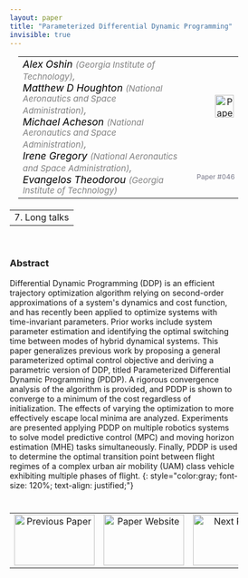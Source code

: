 ```yaml
---
layout: paper
title: "Parameterized Differential Dynamic Programming"
invisible: true
---
```

<head>
<style>
* {
  box-sizing: border-box;
}

#myInput {
  background-position: 10px 10px;
  background-repeat: no-repeat;
  width: 100%;
  font-size: 100%;
  padding: 12px 20px 12px 40px;
  border: 1px solid #ddd;
  margin-bottom: 12px;
}

#myTable, #myTableA {
  border-collapse: collapse;
  width: 100%;
  border: 1px solid #ddd;
  font-size: 100%;
}

#myTable th, #myTable td, #myTableA th, #myTableA td {
  text-align: left;
  padding: 12px;
}

#myTable tr, #myTableA tr {
  border-bottom: 1px solid #ddd;
}

#myTable tr.header, #myTable tr:hover, #myTableA tr.header, #myTableA tr:hover {
  background-color: #f1f1f1;
}


#eventcounter1 a {
    font-size: 12px;
    color: #ffffff;
    display: block;
}

#eventcounter1 a:hover {
    text-decoration: none;
}

#eventcounter2 a {
    font-size: 12px;
    color: #ffffff;
    display: block;
}

#eventcounter2 a:hover {
    text-decoration: none;
}

</style>
</head>

<table width = "95%" style="padding-left: 15px; margin-left: auto; margin-right: 10px;">
<tr><td style = "vertical-align: top; padding-right: 25px;" rowspan="2">
<span style="color:black; font-size: 110%;"><i>
Alex Oshin <span style="color:gray; font-size: 85%">(Georgia Institute of Technology)</span><span style="color:gray; font-size: 100%">,</span><br>
Matthew  D Houghton <span style="color:gray; font-size: 85%">(National Aeronautics and Space Administration)</span><span style="color:gray; font-size: 100%">,</span><br>
Michael Acheson <span style="color:gray; font-size: 85%">(National Aeronautics and Space Administration)</span><span style="color:gray; font-size: 100%">,</span><br>
Irene Gregory <span style="color:gray; font-size: 85%">(National Aeronautics and Space Administration)</span><span style="color:gray; font-size: 100%">,</span><br>
Evangelos Theodorou <span style="color:gray; font-size: 85%">(Georgia Institute of Technology)</span>
</i></span>
</td>

<td style="text-align: right;"><a href="http://www.roboticsproceedings.org/rss18/p046.pdf"><img src="{{ site.baseurl }}/images/paper_link.png" alt="Paper Website" width = "33"  height = "40"/></a><br></td>
</tr>
<tr>
<td style="color:#777789; text-align:right; font-size: 75%; margin-right:10px;">Paper&nbsp;#046</td>
</tr>
</table>

<table width="80%" style="margin-top: 20px; margin-left: auto; margin-right: auto;">
  <tr>
    <td style="text-align:center;">7. Long talks</td>
  </tr>
</table>
<br>


### Abstract
Differential Dynamic Programming (DDP) is an efficient trajectory optimization algorithm relying on second-order approximations of a system's dynamics and cost function, and has recently been applied to optimize systems with time-invariant parameters. Prior works include system parameter estimation and identifying the optimal switching time between modes of hybrid dynamical systems. This paper generalizes previous work by proposing a general parameterized optimal control objective and deriving a parametric version of DDP, titled Parameterized Differential Dynamic Programming (PDDP). A rigorous convergence analysis of the algorithm is provided, and PDDP is shown to converge to a minimum of the cost regardless of initialization. The effects of varying the optimization to more effectively escape local minima are analyzed. Experiments are presented applying PDDP on multiple robotics systems to solve model predictive control (MPC) and moving horizon estimation (MHE) tasks simultaneously. Finally, PDDP is used to determine the optimal transition point between flight regimes of a complex urban air mobility (UAM) class vehicle exhibiting multiple phases of flight.
{: style="color:gray; font-size: 120%; text-align: justified;"}


<table width="100%" style="margin-top:40px;">
<tr>
    <td style="width: 30%; text-align: center;"><a href="{{ site.baseurl }}/program/papers/045/">
<img src="{{ site.baseurl }}/images/previous_paper_icon.png"
       alt="Previous Paper" width = "142"  height = "90"/> 
</a> </td>
<td style="text-align: center;"><a href="{{ site.baseurl }}/program/papers">
<img src="{{ site.baseurl }}/images/overview_icon.png"
       alt="Paper Website" width = "142"  height = "90"/> 
</a> </td>
    <td style="width: 30%; text-align: center;"><a href="{{ site.baseurl }}/program/papers/047/">
    <img src="{{ site.baseurl }}/images/next_paper_icon.png"
        alt="Next Paper" width = "142"  height = "90"/>
    </a></td>
</tr>
</table>
